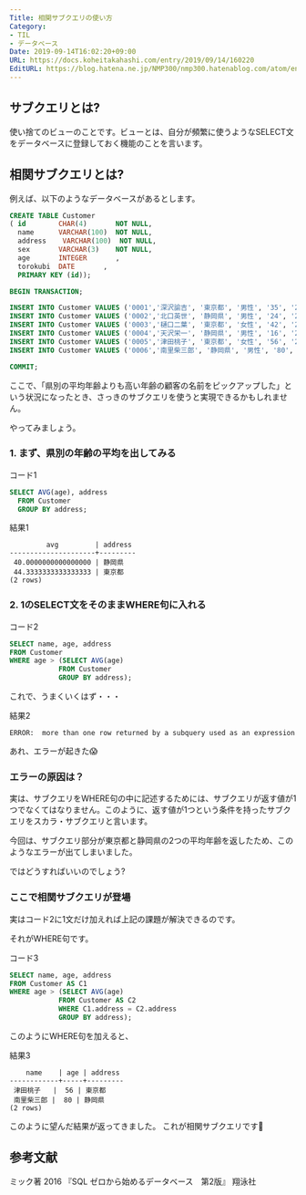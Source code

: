 ```yaml
---
Title: 相関サブクエリの使い方
Category:
- TIL
- データベース
Date: 2019-09-14T16:02:20+09:00
URL: https://docs.koheitakahashi.com/entry/2019/09/14/160220
EditURL: https://blog.hatena.ne.jp/NMP300/nmp300.hatenablog.com/atom/entry/26006613433116566
---
```


## サブクエリとは?

使い捨てのビューのことです。ビューとは、自分が頻繁に使うようなSELECT文をデータベースに登録しておく機能のことを言います。

## 相関サブクエリとは?

例えば、以下のようなデータベースがあるとします。

```sql
CREATE TABLE Customer
( id        CHAR(4)       NOT NULL,
  name      VARCHAR(100)  NOT NULL,
  address    VARCHAR(100)  NOT NULL,
  sex       VARCHAR(3)    NOT NULL,
  age       INTEGER       ,
  torokubi  DATE       ,
  PRIMARY KEY (id));

BEGIN TRANSACTION;

INSERT INTO Customer VALUES ('0001','深沢諭吉', '東京都', '男性', '35', '2001-08-06');
INSERT INTO Customer VALUES ('0002','北口英世', '静岡県', '男性', '24', '2001-11-11');
INSERT INTO Customer VALUES ('0003','樋口二葉', '東京都', '女性', '42', '2002-02-24');
INSERT INTO Customer VALUES ('0004','天沢栄一', '静岡県', '男性', '16', '2002-04-16');
INSERT INTO Customer VALUES ('0005','津田桃子', '東京都', '女性', '56', '2003-05-22');
INSERT INTO Customer VALUES ('0006','南里柴三郎', '静岡県', '男性', '80', '2004-12-01');

COMMIT;
```

ここで、「県別の平均年齢よりも高い年齢の顧客の名前をピックアップした」という状況になったとき、さっきのサブクエリを使うと実現できるかもしれません。

やってみましょう。

### 1. まず、県別の年齢の平均を出してみる

コード1
```sql
SELECT AVG(age), address
  FROM Customer 
  GROUP BY address;
```

結果1
```
         avg         | address 
---------------------+---------
 40.0000000000000000 | 静岡県
 44.3333333333333333 | 東京都
(2 rows)

```

### 2. 1のSELECT文をそのままWHERE句に入れる

コード2
```sql
SELECT name, age, address
FROM Customer
WHERE age > (SELECT AVG(age)
            FROM Customer 
            GROUP BY address);
```

これで、うまくいくはず・・・

結果2
```
ERROR:  more than one row returned by a subquery used as an expression
```

あれ、エラーが起きた😱

### エラーの原因は？

実は、サブクエリをWHERE句の中に記述するためには、サブクエリが返す値が1つでなくてはなりません。このように、返す値が1つという条件を持ったサブクエリをスカラ・サブクエリと言います。

今回は、サブクエリ部分が東京都と静岡県の2つの平均年齢を返したため、このようなエラーが出てしまいました。

ではどうすればいいのでしょう?

### ここで相関サブクエリが登場

実はコード2に1文だけ加えれば上記の課題が解決できるのです。

それがWHERE句です。

コード3
```sql
SELECT name, age, address
FROM Customer AS C1
WHERE age > (SELECT AVG(age)
            FROM Customer AS C2
            WHERE C1.address = C2.address
            GROUP BY address);
```

このようにWHERE句を加えると、

結果3
```
    name    | age | address 
------------+-----+---------
 津田桃子   |  56 | 東京都
 南里柴三郎 |  80 | 静岡県
(2 rows)
```

このように望んだ結果が返ってきました。
これが相関サブクエリです💪

## 参考文献
ミック著  2016 『SQL ゼロから始めるデータベース　第2版』 翔泳社
